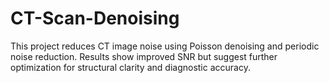 # CT-Scan-Denoising
This project reduces CT image noise using Poisson denoising and periodic noise reduction. Results show improved SNR but suggest further optimization for structural clarity and diagnostic accuracy.
